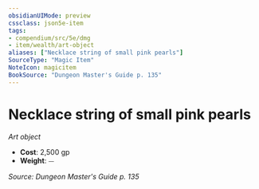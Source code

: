 ```yaml
---
obsidianUIMode: preview
cssclass: json5e-item
tags:
- compendium/src/5e/dmg
- item/wealth/art-object
aliases: ["Necklace string of small pink pearls"]
SourceType: "Magic Item"
NoteIcon: magicitem
BookSource: "Dungeon Master's Guide p. 135"
---
```

# Necklace string of small pink pearls
*Art object*  

- **Cost**: 2,500 gp
- **Weight**: ⏤

*Source: Dungeon Master's Guide p. 135*